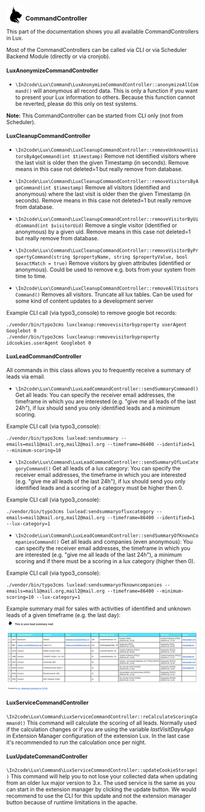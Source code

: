 <img align="left" src="../../../Resources/Public/Icons/lux.svg" width="50" />

### CommandController

This part of the documentation shows you all available CommandControllers in Lux.

Most of the CommandControllers can be called via CLI or via Scheduler Backend Module (directly or via cronjob).


#### LuxAnonymizeCommandController

* `\In2code\Lux\Command\LuxAnonymizeCommandController::anonymizeAllCommand()` will anonymous all record data.
This is only a function if you want to present your Lux information to others. Because this function cannot be reverted,
please do this only on test systems.

**Note:** This CommandController can be started from CLI only (not from Scheduler).


#### LuxCleanupCommandController

* `\In2code\Lux\Command\LuxCleanupCommandController::removeUnknownVisitorsByAgeCommand(int $timestamp)` Remove not
identified visitors where the last visit is older then the given Timestamp (in seconds).
Remove means in this case not deleted=1 but really remove from database.

* `\In2code\Lux\Command\LuxCleanupCommandController::removeVisitorsByAgeCommand(int $timestamp)` Remove all visitors
(identified and anonymous) where the last visit is older then the given Timestamp (in seconds).
Remove means in this case not deleted=1 but really remove from database.

* `\In2code\Lux\Command\LuxCleanupCommandController::removeVisitorByUidCommand(int $visitorUid)` Remove a single visitor
(identified or anonymous) by a given uid.
Remove means in this case not deleted=1 but really remove from database.

* `\In2code\Lux\Command\LuxCleanupCommandController::removeVisitorByPropertyCommand(string $propertyName, string $propertyValue, bool $exactMatch = true)`
Remove visitors by given attributes (identified or anonymous).
Could be used to remove e.g. bots from your system from time to time.

* `\In2code\Lux\Command\LuxCleanupCommandController::removeAllVisitorsCommand()` Removes all visitors.
Truncate all lux tables. Can be used for some kind of content updates to a development server

Example CLI call (via typo3_console) to remove google bot records:
```
./vendor/bin/typo3cms luxcleanup:removevisitorbyproperty userAgent Googlebot 0
./vendor/bin/typo3cms luxcleanup:removevisitorbyproperty idcookies.userAgent Googlebot 0
```


#### LuxLeadCommandController

All commands in this class allows you to frequently receive a summary of leads via email.

* `\In2code\Lux\Command\LuxLeadCommandController::sendSummaryCommand()` Get all leads:
You can specify the receiver email addresses, the timeframe in which you are interested (e.g. "give me all leads of the
last 24h"), if lux should send you only identified leads and a minimum scoring.

Example CLI call (via typo3_console):
```
./vendor/bin/typo3cms luxlead:sendsummary --emails=mail1@mail.org,mail2@mail.org --timeframe=86400 --identified=1 --minimum-scoring=10
```

* `\In2code\Lux\Command\LuxLeadCommandController::sendSummaryOfLuxCategoryCommand()` Get all leads of a lux category:
You can specify the receiver email addresses, the timeframe in which you are interested (e.g. "give me all leads of the
last 24h"), if lux should send you only identified leads and a scoring of a category must be higher then 0.

Example CLI call (via typo3_console):
```
./vendor/bin/typo3cms luxlead:sendsummaryofluxcategory --emails=mail1@mail.org,mail2@mail.org --timeframe=86400 --identified=1 --lux-category=1
```

* `\In2code\Lux\Command\LuxLeadCommandController::sendSummaryOfKnownCompaniesCommand()`
Get all leads and companies (even anonymous):
You can specify the receiver email addresses, the timeframe in which you are interested (e.g. "give me all leads of the
last 24h"), a minimum scoring and if there must be a scoring in a lux category (higher then 0).

Example CLI call (via typo3_console):
```
./vendor/bin/typo3cms luxlead:sendsummaryofknowncompanies --emails=mail1@mail.org,mail2@mail.org --timeframe=86400 --minimum-scoring=10 --lux-category=1
```

Example summary mail for sales with activities of identified and unknown leads of a given timeframe (e.g. the last day):
<img src="../../../Documentation/Images/screenshot_summarymail.png" />


#### LuxServiceCommandController

`\In2code\Lux\Command\LuxServiceCommandController::reCalculateScoringCommand()` This command will calculate the scoring
of all leads. Normally used if the calculation changes or if you are using the variable *lastVisitDaysAgo* in
Extension Manager configuration of the extension Lux. In the last case it's recommended to run the calculation once
per night.


#### LuxUpdateCommandController

`\In2code\Lux\Command\LuxServiceCommandController::updateCookieStorage()` This command will help you
to not lose your collected data when updating from an older lux major version to 3.x. The used service is the same
as you can start in the extension manager by clicking the update button. We would recommend to use the CLI for this
update and not the extension manager button because of runtime limitations in the apache.
